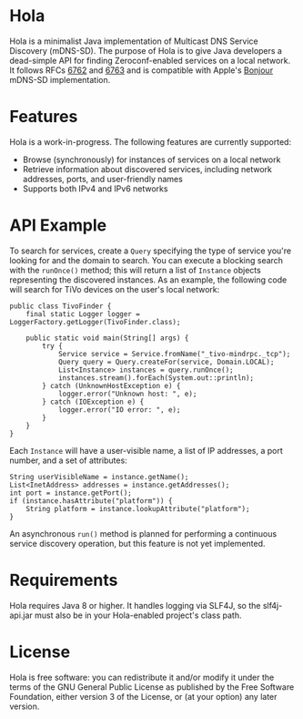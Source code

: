 Hola
====

Hola is a minimalist Java implementation of Multicast DNS Service Discovery (mDNS-SD). The purpose of Hola is to give Java developers a dead-simple API for finding Zeroconf-enabled services on a local network. It follows RFCs [6762](https://tools.ietf.org/html/rfc6762) and [6763](https://tools.ietf.org/html/rfc6763) and is compatible with Apple's [Bonjour](https://developer.apple.com/bonjour/) mDNS-SD implementation.

# Features

Hola is a work-in-progress. The following features are currently supported:

 - Browse (synchronously) for instances of services on a local network
 - Retrieve information about discovered services, including network addresses, ports, and user-friendly names
 - Supports both IPv4 and IPv6 networks

# API Example

To search for services, create a `Query` specifying the type of service you're looking for and the domain to search. You can execute a blocking search with the `runOnce()` method; this will return a list of `Instance` objects representing the discovered instances. As an example, the following code  will search for TiVo devices on the user's local network:

    public class TivoFinder {
        final static Logger logger = LoggerFactory.getLogger(TivoFinder.class);

        public static void main(String[] args) {
            try {
                Service service = Service.fromName("_tivo-mindrpc._tcp");
                Query query = Query.createFor(service, Domain.LOCAL);
                List<Instance> instances = query.runOnce();
                instances.stream().forEach(System.out::println);
            } catch (UnknownHostException e) {
                logger.error("Unknown host: ", e);
            } catch (IOException e) {
                logger.error("IO error: ", e);
            }
        }
    }

Each `Instance` will have a user-visible name, a list of IP addresses, a port number, and a set of attributes:

    String userVisibleName = instance.getName();
    List<InetAddress> addresses = instance.getAddresses();
    int port = instance.getPort();
    if (instance.hasAttribute("platform")) {
        String platform = instance.lookupAttribute("platform");
    }

An asynchronous `run()` method is planned for performing a continuous service discovery operation, but this feature is not yet implemented.

# Requirements

Hola requires Java 8 or higher. It handles logging via SLF4J, so the slf4j-api.jar must also be in your Hola-enabled project's class path.

# License

Hola is free software: you can redistribute it and/or modify it under the terms of the GNU General Public License as published by the Free Software Foundation, either version 3 of the License, or (at your option) any later version.